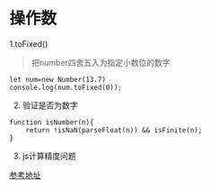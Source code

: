 # 操作数

1.toFixed()

> 把number四舍五入为指定小数位的数字

``` 
let num=new Number(13.7)
console.log(num.toFixed(0));

```

2. 验证是否为数字

``` 
function isNumber(n){
    return !isNaN(parseFloat(n)) && isFinite(n);
}
```

3. js计算精度问题

[参考地址](https://www.html.cn/archives/7324)
